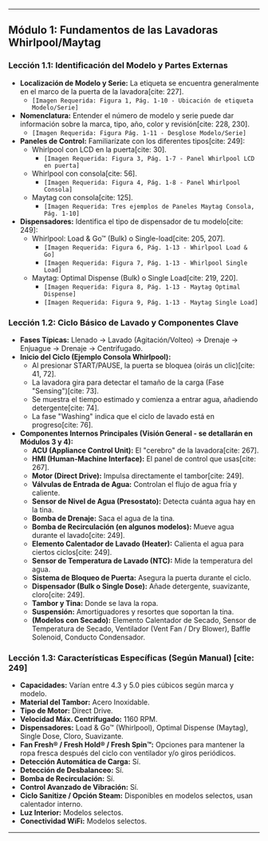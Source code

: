 ---

## Módulo 1: Fundamentos de las Lavadoras Whirlpool/Maytag

### Lección 1.1: Identificación del Modelo y Partes Externas

* **Localización de Modelo y Serie:** La etiqueta se encuentra generalmente en el marco de la puerta de la lavadora[cite: 227].
    * `[Imagen Requerida: Figura 1, Pág. 1-10 - Ubicación de etiqueta Modelo/Serie]`
* **Nomenclatura:** Entender el número de modelo y serie puede dar información sobre la marca, tipo, año, color y revisión[cite: 228, 230].
    * `[Imagen Requerida: Figura Pág. 1-11 - Desglose Modelo/Serie]`
* **Paneles de Control:** Familiarízate con los diferentes tipos[cite: 249]:
    * Whirlpool con LCD en la puerta[cite: 30].
        * `[Imagen Requerida: Figura 3, Pág. 1-7 - Panel Whirlpool LCD en puerta]`
    * Whirlpool con consola[cite: 56].
        * `[Imagen Requerida: Figura 4, Pág. 1-8 - Panel Whirlpool Consola]`
    * Maytag con consola[cite: 125].
        * `[Imagen Requerida: Tres ejemplos de Paneles Maytag Consola, Pág. 1-10]`
* **Dispensadores:** Identifica el tipo de dispensador de tu modelo[cite: 249]:
    * Whirlpool: Load & Go™ (Bulk) o Single-load[cite: 205, 207].
        * `[Imagen Requerida: Figura 6, Pág. 1-13 - Whirlpool Load & Go]`
        * `[Imagen Requerida: Figura 7, Pág. 1-13 - Whirlpool Single Load]`
    * Maytag: Optimal Dispense (Bulk) o Single Load[cite: 219, 220].
        * `[Imagen Requerida: Figura 8, Pág. 1-13 - Maytag Optimal Dispense]`
        * `[Imagen Requerida: Figura 9, Pág. 1-13 - Maytag Single Load]`

### Lección 1.2: Ciclo Básico de Lavado y Componentes Clave

* **Fases Típicas:** Llenado -> Lavado (Agitación/Volteo) -> Drenaje -> Enjuague -> Drenaje -> Centrifugado.
* **Inicio del Ciclo (Ejemplo Consola Whirlpool):**
    * Al presionar START/PAUSE, la puerta se bloquea (oirás un clic)[cite: 41, 72].
    * La lavadora gira para detectar el tamaño de la carga (Fase "Sensing")[cite: 73].
    * Se muestra el tiempo estimado y comienza a entrar agua, añadiendo detergente[cite: 74].
    * La fase "Washing" indica que el ciclo de lavado está en progreso[cite: 76].
* **Componentes Internos Principales (Visión General - se detallarán en Módulos 3 y 4):**
    * **ACU (Appliance Control Unit):** El "cerebro" de la lavadora[cite: 267].
    * **HMI (Human-Machine Interface):** El panel de control que usas[cite: 267].
    * **Motor (Direct Drive):** Impulsa directamente el tambor[cite: 249].
    * **Válvulas de Entrada de Agua:** Controlan el flujo de agua fría y caliente.
    * **Sensor de Nivel de Agua (Presostato):** Detecta cuánta agua hay en la tina.
    * **Bomba de Drenaje:** Saca el agua de la tina.
    * **Bomba de Recirculación (en algunos modelos):** Mueve agua durante el lavado[cite: 249].
    * **Elemento Calentador de Lavado (Heater):** Calienta el agua para ciertos ciclos[cite: 249].
    * **Sensor de Temperatura de Lavado (NTC):** Mide la temperatura del agua.
    * **Sistema de Bloqueo de Puerta:** Asegura la puerta durante el ciclo.
    * **Dispensador (Bulk o Single Dose):** Añade detergente, suavizante, cloro[cite: 249].
    * **Tambor y Tina:** Donde se lava la ropa.
    * **Suspensión:** Amortiguadores y resortes que soportan la tina.
    * **(Modelos con Secado):** Elemento Calentador de Secado, Sensor de Temperatura de Secado, Ventilador (Vent Fan / Dry Blower), Baffle Solenoid, Conducto Condensador.

### Lección 1.3: Características Específicas (Según Manual) [cite: 249]

* **Capacidades:** Varían entre 4.3 y 5.0 pies cúbicos según marca y modelo.
* **Material del Tambor:** Acero Inoxidable.
* **Tipo de Motor:** Direct Drive.
* **Velocidad Máx. Centrifugado:** 1160 RPM.
* **Dispensadores:** Load & Go™ (Whirlpool), Optimal Dispense (Maytag), Single Dose, Cloro, Suavizante.
* **Fan Fresh® / Fresh Hold® / Fresh Spin™:** Opciones para mantener la ropa fresca después del ciclo con ventilador y/o giros periódicos.
* **Detección Automática de Carga:** Sí.
* **Detección de Desbalanceo:** Sí.
* **Bomba de Recirculación:** Sí.
* **Control Avanzado de Vibración:** Sí.
* **Ciclo Sanitize / Opción Steam:** Disponibles en modelos selectos, usan calentador interno.
* **Luz Interior:** Modelos selectos.
* **Conectividad WiFi:** Modelos selectos.

---